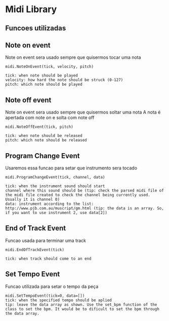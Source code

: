 # Midi Library
## Funcoes utilizadas


## Note on event
Note on event sera usado sempre que quisermos tocar uma nota
```
midi.NoteOnEvent(tick, velocity, pitch)

tick: when note should be played
velocity: how hard the note should be struck (0-127)
pitch: which note should be played

```

## Note off event
Note on event sera usado sempre que quisermos soltar uma nota
A nota é apertada com note on e solta com note off

```
midi.NoteOffEvent(tick, pitch)

tick: when note should be released
pitch: which note should be released
```

## Program Change Event
Usaremos essa funcao para setar que instrumento sera tocado

```
midi.ProgramChangeEvent(tick, channel, data)

tick: when the instrument sound should start
channel where this sound should be (tip: check the parsed midi file of the midi file created to check the channel being currently used. Usually it is channel 0)
data: instrument according to the list: http://www.pjb.com.au/muscript/gm.html (tip: the data is an array. So, if you want to use instrument 2, use data[2])
```

## End of Track Event
Funcao usada para terminar uma track

```
midi.EndOfTrackEvent(tick)

tick: when track should come to an end
```

## Set Tempo Event
Funcao utilizada para setar o tempo da peça

```
midi.SetTempoEvent(tick=0, data=[])
tick: when the specified tempo should be aplied
tip: leave the data array as shown. Use the set_bpm function of the class to set the bpm. It would be to dificult to set the bpm through the data array.
```



